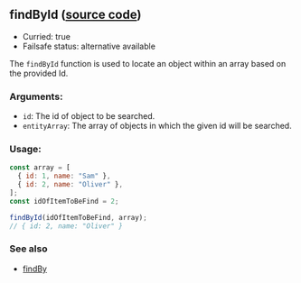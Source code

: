 ## findById ([source code](https://github.com/bigbinary/neeto-cist/blob/9b5f349ecf0c1c7d258fa92ef2088c29f85274e6/src/arrays.js#L19-L21))

- Curried: true
- Failsafe status: alternative available

The `findById` function is used to locate an object within an array based on the
provided Id.

### Arguments:

- `id`: The id of object to be searched.
- `entityArray`: The array of objects in which the given id will be searched.

### Usage:

```js
const array = [
  { id: 1, name: "Sam" },
  { id: 2, name: "Oliver" },
];
const idOfItemToBeFind = 2;

findById(idOfItemToBeFind, array);
// { id: 2, name: "Oliver" }
```

### See also

- [findBy](./findBy.md)
